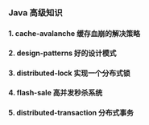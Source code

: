 ### Java 高级知识
#### 1. cache-avalanche  缓存血崩的解决策略
#### 2. design-patterns  好的设计模式
#### 3. distributed-lock 实现一个分布式锁
#### 4. flash-sale 高并发秒杀系统
#### 5. distributed-transaction 分布式事务
